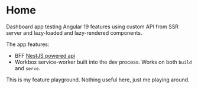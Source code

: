 # Home

Dashboard app testing Angular 19 features using custom API from SSR server and lazy-loaded and lazy-rendered components.

The app features:

- BFF [NestJS powered api](./apps/home/server.ts)
- Workbox service-worker built into the dev process. Works on both `build` and `serve`.

This is my feature playground. Nothing useful here, just me playing around.
